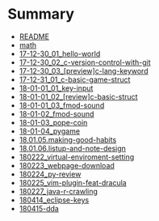 # Summary

* [README](README.md)
* [math](math.md)
* [17-12-30\_01\_hello-world](17-12-30_01_hello-world.md)
* [17-12-30\_02\_c-version-control-with-git](17-12-30_02_c-version-control-with-git.md)
* [17-12-30\_03\_\[preview\]c-lang-keyword](17-12-30_03_[preview]c-lang-keyword.md)
* [17-12-31\_01\_c-basic-game-struct](17-12-31_01_c-basic-game-struct.md)
* [18-01-01\_01\_key-input](18-01-01_01-key-input.md)
* [18-01-01\_02\_\[review\]c-basic-struct](18-01-01_02-reviewc-basic-struct.md)
* [18-01-01\_03\_fmod-sound](18-01-01_03_fmod-sound.md)
* [18-01-02\_fmod-sound](18-01-02_fmod.md)
* [18-01-03\_pope-coin](18-01-03pope-coin.md)
* [18-01-04\_pygame](18-01-04pygame.md)
* [18.01.05.making-good-habits](18.01.05.making-good-habits.md)
* [18.01.06.listup-and-note-design](18.01.06.listup-and-note-design.md)
* [180222\_virtual-enviroment-setting](180222_virtual-enviroment-setting.md)
* [180223\_webpage-download](180223_webpage-download.md)
* [180224\_py-review](180224_py-review.md)
* [180225\_vim-plugin-feat-dracula](180225_vim-plugin-feat-dracula.md)
* [180227\_java-r-crawling](180227_java-r-crawling.md)
* [180414\_eclipse-keys](180414setup-cpp-on-mac.md)
* [180415-dda](180415.md)

